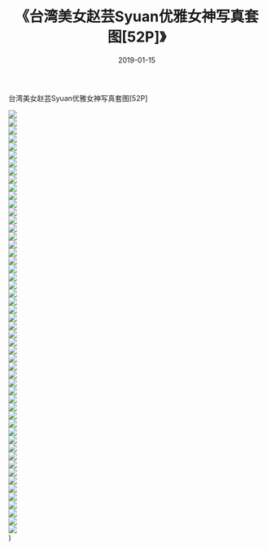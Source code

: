 ﻿---
layout: post
title:  《台湾美女赵芸Syuan优雅女神写真套图[52P]》
date:   2019-01-15
img: http://img.660000.xyz/Sharelink/唯美/2019/台湾美女赵芸Syuan优雅女神写真套图[52P]/000.jpg
categories: [美女, 清纯, 唯美]
---

台湾美女赵芸Syuan优雅女神写真套图[52P]

  ![](http://img.660000.xyz/Sharelink/唯美/2019/台湾美女赵芸Syuan优雅女神写真套图[52P]/001.jpg) <br> ![](http://img.660000.xyz/Sharelink/唯美/2019/台湾美女赵芸Syuan优雅女神写真套图[52P]/002.jpg) <br> ![](http://img.660000.xyz/Sharelink/唯美/2019/台湾美女赵芸Syuan优雅女神写真套图[52P]/003.jpg) <br> ![](http://img.660000.xyz/Sharelink/唯美/2019/台湾美女赵芸Syuan优雅女神写真套图[52P]/004.jpg) <br> ![](http://img.660000.xyz/Sharelink/唯美/2019/台湾美女赵芸Syuan优雅女神写真套图[52P]/005.jpg) <br> ![](http://img.660000.xyz/Sharelink/唯美/2019/台湾美女赵芸Syuan优雅女神写真套图[52P]/006.jpg) <br> ![](http://img.660000.xyz/Sharelink/唯美/2019/台湾美女赵芸Syuan优雅女神写真套图[52P]/007.jpg) <br> ![](http://img.660000.xyz/Sharelink/唯美/2019/台湾美女赵芸Syuan优雅女神写真套图[52P]/008.jpg) <br> ![](http://img.660000.xyz/Sharelink/唯美/2019/台湾美女赵芸Syuan优雅女神写真套图[52P]/009.jpg) <br> ![](http://img.660000.xyz/Sharelink/唯美/2019/台湾美女赵芸Syuan优雅女神写真套图[52P]/010.jpg) <br> ![](http://img.660000.xyz/Sharelink/唯美/2019/台湾美女赵芸Syuan优雅女神写真套图[52P]/011.jpg) <br> ![](http://img.660000.xyz/Sharelink/唯美/2019/台湾美女赵芸Syuan优雅女神写真套图[52P]/012.jpg) <br> ![](http://img.660000.xyz/Sharelink/唯美/2019/台湾美女赵芸Syuan优雅女神写真套图[52P]/013.jpg) <br> ![](http://img.660000.xyz/Sharelink/唯美/2019/台湾美女赵芸Syuan优雅女神写真套图[52P]/014.jpg) <br> ![](http://img.660000.xyz/Sharelink/唯美/2019/台湾美女赵芸Syuan优雅女神写真套图[52P]/015.jpg) <br> ![](http://img.660000.xyz/Sharelink/唯美/2019/台湾美女赵芸Syuan优雅女神写真套图[52P]/016.jpg) <br> ![](http://img.660000.xyz/Sharelink/唯美/2019/台湾美女赵芸Syuan优雅女神写真套图[52P]/017.jpg) <br> ![](http://img.660000.xyz/Sharelink/唯美/2019/台湾美女赵芸Syuan优雅女神写真套图[52P]/018.jpg) <br> ![](http://img.660000.xyz/Sharelink/唯美/2019/台湾美女赵芸Syuan优雅女神写真套图[52P]/019.jpg) <br> ![](http://img.660000.xyz/Sharelink/唯美/2019/台湾美女赵芸Syuan优雅女神写真套图[52P]/020.jpg) <br> ![](http://img.660000.xyz/Sharelink/唯美/2019/台湾美女赵芸Syuan优雅女神写真套图[52P]/021.jpg) <br> ![](http://img.660000.xyz/Sharelink/唯美/2019/台湾美女赵芸Syuan优雅女神写真套图[52P]/022.jpg) <br> ![](http://img.660000.xyz/Sharelink/唯美/2019/台湾美女赵芸Syuan优雅女神写真套图[52P]/023.jpg) <br> ![](http://img.660000.xyz/Sharelink/唯美/2019/台湾美女赵芸Syuan优雅女神写真套图[52P]/024.jpg) <br> ![](http://img.660000.xyz/Sharelink/唯美/2019/台湾美女赵芸Syuan优雅女神写真套图[52P]/025.jpg) <br> ![](http://img.660000.xyz/Sharelink/唯美/2019/台湾美女赵芸Syuan优雅女神写真套图[52P]/026.jpg) <br> ![](http://img.660000.xyz/Sharelink/唯美/2019/台湾美女赵芸Syuan优雅女神写真套图[52P]/027.jpg) <br> ![](http://img.660000.xyz/Sharelink/唯美/2019/台湾美女赵芸Syuan优雅女神写真套图[52P]/028.jpg) <br> ![](http://img.660000.xyz/Sharelink/唯美/2019/台湾美女赵芸Syuan优雅女神写真套图[52P]/029.jpg) <br> ![](http://img.660000.xyz/Sharelink/唯美/2019/台湾美女赵芸Syuan优雅女神写真套图[52P]/030.jpg) <br> ![](http://img.660000.xyz/Sharelink/唯美/2019/台湾美女赵芸Syuan优雅女神写真套图[52P]/031.jpg) <br> ![](http://img.660000.xyz/Sharelink/唯美/2019/台湾美女赵芸Syuan优雅女神写真套图[52P]/032.jpg) <br> ![](http://img.660000.xyz/Sharelink/唯美/2019/台湾美女赵芸Syuan优雅女神写真套图[52P]/033.jpg) <br> ![](http://img.660000.xyz/Sharelink/唯美/2019/台湾美女赵芸Syuan优雅女神写真套图[52P]/034.jpg) <br> ![](http://img.660000.xyz/Sharelink/唯美/2019/台湾美女赵芸Syuan优雅女神写真套图[52P]/035.jpg) <br> ![](http://img.660000.xyz/Sharelink/唯美/2019/台湾美女赵芸Syuan优雅女神写真套图[52P]/036.jpg) <br> ![](http://img.660000.xyz/Sharelink/唯美/2019/台湾美女赵芸Syuan优雅女神写真套图[52P]/037.jpg) <br> ![](http://img.660000.xyz/Sharelink/唯美/2019/台湾美女赵芸Syuan优雅女神写真套图[52P]/038.jpg) <br> ![](http://img.660000.xyz/Sharelink/唯美/2019/台湾美女赵芸Syuan优雅女神写真套图[52P]/039.jpg) <br> ![](http://img.660000.xyz/Sharelink/唯美/2019/台湾美女赵芸Syuan优雅女神写真套图[52P]/040.jpg) <br> ![](http://img.660000.xyz/Sharelink/唯美/2019/台湾美女赵芸Syuan优雅女神写真套图[52P]/041.jpg) <br> ![](http://img.660000.xyz/Sharelink/唯美/2019/台湾美女赵芸Syuan优雅女神写真套图[52P]/042.jpg) <br> ![](http://img.660000.xyz/Sharelink/唯美/2019/台湾美女赵芸Syuan优雅女神写真套图[52P]/043.jpg) <br> ![](http://img.660000.xyz/Sharelink/唯美/2019/台湾美女赵芸Syuan优雅女神写真套图[52P]/044.jpg) <br> ![](http://img.660000.xyz/Sharelink/唯美/2019/台湾美女赵芸Syuan优雅女神写真套图[52P]/045.jpg) <br> ![](http://img.660000.xyz/Sharelink/唯美/2019/台湾美女赵芸Syuan优雅女神写真套图[52P]/046.jpg) <br> ![](http://img.660000.xyz/Sharelink/唯美/2019/台湾美女赵芸Syuan优雅女神写真套图[52P]/047.jpg) <br> ![](http://img.660000.xyz/Sharelink/唯美/2019/台湾美女赵芸Syuan优雅女神写真套图[52P]/048.jpg) <br> ![](http://img.660000.xyz/Sharelink/唯美/2019/台湾美女赵芸Syuan优雅女神写真套图[52P]/049.jpg) <br> ![](http://img.660000.xyz/Sharelink/唯美/2019/台湾美女赵芸Syuan优雅女神写真套图[52P]/050.jpg) <br> ![](http://img.660000.xyz/Sharelink/唯美/2019/台湾美女赵芸Syuan优雅女神写真套图[52P]/051.jpg) <br> ![](http://img.660000.xyz/Sharelink/唯美/2019/台湾美女赵芸Syuan优雅女神写真套图[52P]/052.jpg) <br>) <br>